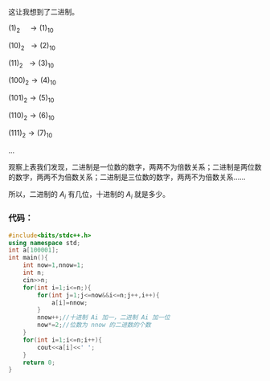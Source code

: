 这让我想到了二进制。

$(1)_2\ \ \ \ \rightarrow(1)_{10}$

$(10)_2\ \ \rightarrow(2)_{10}$

$(11)_2\ \ \rightarrow(3)_{10}$

$(100)_2\rightarrow(4)_{10}$

$(101)_2\rightarrow(5)_{10}$

$(110)_2\rightarrow(6)_{10}$

$(111)_2\rightarrow(7)_{10}$

$...$

观察上表我们发现，二进制是一位数的数字，两两不为倍数关系；二进制是两位数的数字，两两不为倍数关系；二进制是三位数的数字，两两不为倍数关系……

所以，二进制的 $A_i$ 有几位，十进制的 $A_i$ 就是多少。

### 代码：

```cpp
#include<bits/stdc++.h> 
using namespace std;
int a[100001];
int main(){
	int now=1,nnow=1;
	int n;
	cin>>n;
	for(int i=1;i<=n;){
		for(int j=1;j<=now&&i<=n;j++,i++){
			a[i]=nnow;
		}
		nnow++;//十进制 Ai 加一，二进制 Ai 加一位 
		now*=2;//位数为 nnow 的二进数的个数 
	}
	for(int i=1;i<=n;i++){
		cout<<a[i]<<' ';
	}
    return 0;
}
```